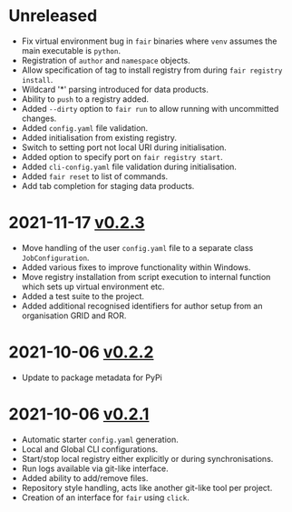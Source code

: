 # Unreleased
- Fix virtual environment bug in `fair` binaries where `venv` assumes the main executable is `python`.
- Registration of `author` and `namespace` objects.
- Allow specification of tag to install registry from during `fair registry install`.
- Wildcard '*' parsing introduced for data products.
- Ability to `push` to a registry added.
- Added `--dirty` option to `fair run` to allow running with uncommitted changes.
- Added `config.yaml` file validation.
- Added initialisation from existing registry.
- Switch to setting port not local URI during initialisation.
- Added option to specify port on `fair registry start`.
- Added `cli-config.yaml` file validation during initialisation.
- Added `fair reset` to list of commands.
- Add tab completion for staging data products.

# 2021-11-17 [v0.2.3](https://github.com/FAIRDataPipeline/FAIR-CLI/releases/tag/v0.2.3)
- Move handling of the user `config.yaml` file to a separate class `JobConfiguration`.
- Added various fixes to improve functionality within Windows.
- Move registry installation from script execution to internal function which sets up virtual environment etc.
- Added a test suite to the project.
- Added additional recognised identifiers for author setup from an organisation GRID and ROR.

# 2021-10-06 [v0.2.2](https://github.com/FAIRDataPipeline/FAIR-CLI/releases/tag/v0.2.2)
- Update to package metadata for PyPi

# 2021-10-06 [v0.2.1](https://github.com/FAIRDataPipeline/FAIR-CLI/releases/tag/v0.2.1)
- Automatic starter `config.yaml` generation.
- Local and Global CLI configurations.
- Start/stop local registry either explicitly or during synchronisations.
- Run logs available via git-like interface.
- Added ability to add/remove files.
- Repository style handling, acts like another git-like tool per project.
- Creation of an interface for `fair` using `click`.
